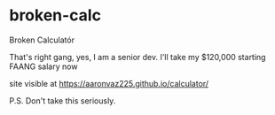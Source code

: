 # broken-calc
Broken Calculatór


That's right gang, yes, I am a senior dev. I'll take my $120,000 starting FAANG salary now


site visible at https://aaronvaz225.github.io/calculator/

P.S. Don't take this seriously.
